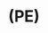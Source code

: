 ---
ee_id_thing: na
site: na
type: na
inv_num: 2022-047
add_credit:
url: 2022-047
title: "(PE)"
year: '2022'
display_year: '2022'
medium: Poly(methylene) "grab-and-go snacking bag", thermal laminating pouch
dims: 30 x 20 cm
pitch: "“grab-and-go snacking” sandwich wrappings lemted in a thermal roll \nlamination
  machine."
ps:
live_url:
youtube:
https://github.com/coryarcangel/alu:
imgs: pe-2022-047-web-ih--4GEj.jpg
subheading:
download:
commission:
related:
layout: things-i-made
---
